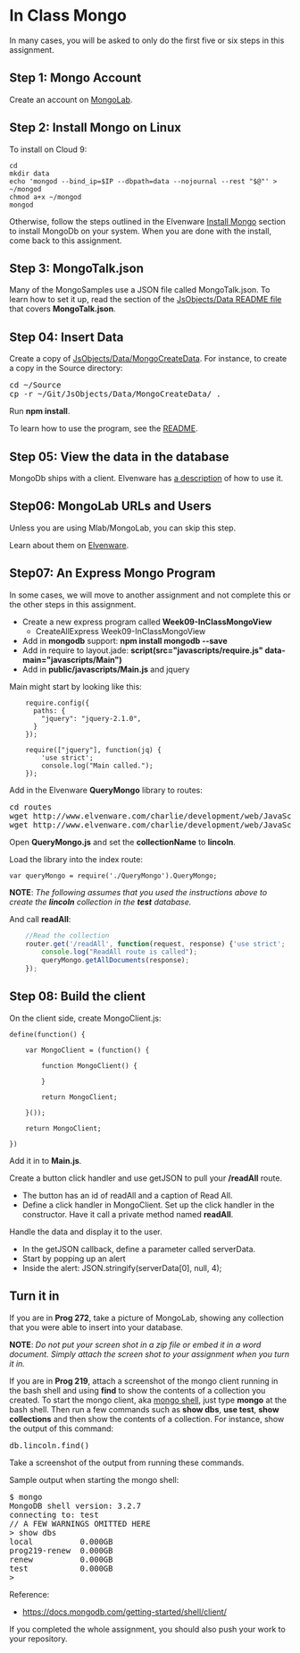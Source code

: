 # In Class Mongo

In many cases, you will be asked to only do the first five or six steps in this assignment.

## Step 1: Mongo Account

Create an account on [MongoLab](https://mongolab.com/).

## Step 2: Install Mongo on Linux

To install on Cloud 9:

```
cd
mkdir data
echo 'mongod --bind_ip=$IP --dbpath=data --nojournal --rest "$@"' > ~/mongod
chmod a+x ~/mongod
mongod
```

Otherwise, follow the steps outlined in the Elvenware [Install Mongo][mongoInstall] section to install MongoDb on your system. When you are done with the install, come back to this assignment.

[mongoInstall]: http://www.elvenware.com/charlie/development/database/NoSql/MongoDb.html#install


## Step 3: MongoTalk.json

Many of the MongoSamples use a JSON file called MongoTalk.json. To learn how to set it up, read the section of the [JsObjects/Data README file][1] that covers **MongoTalk.json**.

## Step 04: Insert Data

Create a copy of [JsObjects/Data/MongoCreateData][2]. For instance, to create a copy in the Source directory:

<pre>
cd ~/Source
cp -r ~/Git/JsObjects/Data/MongoCreateData/ .
</pre>

Run **npm install**.

To learn how to use the program, see the [README][3].

## Step 05: View the data in the database

MongoDb ships with a client. Elvenware has [a description][4] of how to use it.

## Step06: MongoLab URLs and Users

Unless you are using Mlab/MongoLab, you can skip this step.

Learn about them on [Elvenware][5].

## Step07: An Express Mongo Program

In some cases, we will move to another assignment and not complete this or the other steps in this assignment.

- Create a new express program called **Week09-InClassMongoView**
  - CreateAllExpress Week09-InClassMongoView
- Add in **mongodb** support: **npm install mongodb --save**
- Add in require to layout.jade: **script(src="javascripts/require.js" data-main="javascripts/Main")**
- Add in **public/javascripts/Main.js** and jquery

Main might start by looking like this:

```
    require.config({
      paths: {
        "jquery": "jquery-2.1.0",
      }
    });

    require(["jquery"], function(jq) {
    	'use strict';
    	console.log("Main called.");
    });
```

Add in the Elvenware **QueryMongo** library to routes:

<pre>
cd routes
wget http://www.elvenware.com/charlie/development/web/JavaScript/Scripts/QueryMongo.js
wget http://www.elvenware.com/charlie/development/web/JavaScript/Scripts/LoadConfig.js
</pre>

Open **QueryMongo.js** and set the **collectionName** to **lincoln**.

Load the library into the index route:

    var queryMongo = require('./QueryMongo').QueryMongo;

**NOTE**: _The following assumes that you used the instructions above to create the **lincoln** collection in the **test** database._

And call **readAll**:

```javascript
    //Read the collection
    router.get('/readAll', function(request, response) {'use strict';
    	console.log("ReadAll route is called");
    	queryMongo.getAllDocuments(response);
    });
```

## Step 08: Build the client

On the client side, create MongoClient.js:

    define(function() {

        var MongoClient = (function() {

            function MongoClient() {

            }

            return MongoClient;

        }());

        return MongoClient;

    })

Add it in to **Main.js**.

Create a button click handler and use getJSON to pull your **/readAll**
route.

- The button has an id of readAll and a caption of Read All.
- Define a click handler in MongoClient. Set up the click handler in the
constructor. Have it call a private method named **readAll**.

Handle the data and display it to the user.

- In the getJSON callback, define a parameter called serverData.
- Start by popping up an alert
- Inside the alert: JSON.stringify(serverData[0], null, 4);

## Turn it in

If you are in **Prog 272**, take a picture of MongoLab, showing any collection that you were able to insert into your database.

**NOTE**: _Do not put your screen shot in a zip file or embed it in a word document. Simply attach the screen shot to your assignment when you turn it in._

If you are in **Prog 219**, attach a screenshot of the mongo client running in the bash shell and using **find** to show the contents of a collection you created. To start the mongo client, aka [mongo shell](), just type **mongo** at the bash shell. Then run a few commands such as **show dbs**, **use test**, **show collections** and then show the contents of a collection. For instance, show the output of this command:

<pre>
db.lincoln.find()
</pre>

Take a screenshot of the output from running these commands.

Sample output when starting the mongo shell:

<pre>
$ mongo
MongoDB shell version: 3.2.7
connecting to: test
// A FEW WARNINGS OMITTED HERE
> show dbs
local          0.000GB
prog219-renew  0.000GB
renew          0.000GB
test           0.000GB
>
</pre>

Reference:

- <https://docs.mongodb.com/getting-started/shell/client/>

If you completed the whole assignment, you should also push your work to your repository.

[1]: https://github.com/charliecalvert/JsObjects/blob/master/Data/README.md
[2]: https://github.com/charliecalvert/JsObjects/tree/master/Data/MongoCreateData
[3]: https://github.com/charliecalvert/JsObjects/blob/master/Data/MongoCreateData/README.md
[4]: http://www.elvenware.com/charlie/development/database/NoSql/MongoDb.html#sample-session
[5]: http://www.elvenware.com/charlie/development/database/NoSql/MongoDb.html#set-up-a-mongolab-url
